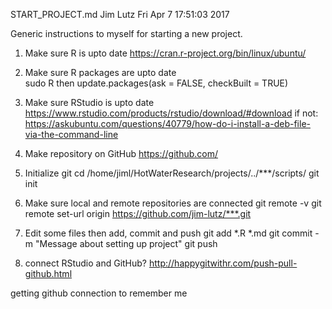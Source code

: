 START_PROJECT.md
Jim Lutz  Fri Apr  7 17:51:03 2017

Generic instructions to myself for starting a new project. 

1) Make sure R is upto date
  https://cran.r-project.org/bin/linux/ubuntu/
  
2) Make sure R packages are upto date  
    sudo R 
  then 
    update.packages(ask = FALSE, checkBuilt = TRUE)
  
2) Make sure RStudio is upto date
  https://www.rstudio.com/products/rstudio/download/#download
  if not:
  https://askubuntu.com/questions/40779/how-do-i-install-a-deb-file-via-the-command-line
  
3) Make repository on GitHub
  https://github.com/
  
4) Initialize git
  cd /home/jiml/HotWaterResearch/projects/../***/scripts/
  git init
  
5) Make sure local and remote repositories are connected
  git remote -v
  git remote set-url origin https://github.com/jim-lutz/***.git

6) Edit some files then add, commit and push
  git add *.R *.md
  git commit -m "Message about setting up project"
  git push
  
7) connect RStudio and GitHub?
  http://happygitwithr.com/push-pull-github.html
  
  
  



getting github connection to remember me
